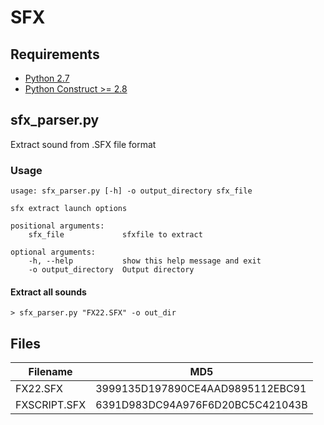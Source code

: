 # SFX

## Requirements

* [Python 2.7][python_2_7]
* [Python Construct >= 2.8][python_construct]

## sfx_parser.py

Extract sound from .SFX file format

### Usage

    usage: sfx_parser.py [-h] -o output_directory sfx_file
    
    sfx extract launch options
    
    positional arguments:
        sfx_file             sfxfile to extract
    
    optional arguments:
        -h, --help           show this help message and exit
        -o output_directory  Output directory

#### Extract all sounds

    > sfx_parser.py "FX22.SFX" -o out_dir
    
## Files

| Filename       | MD5                              |
| -------------- | -------------------------------- |
| FX22.SFX       | 3999135D197890CE4AAD9895112EBC91 |
| FXSCRIPT.SFX   | 6391D983DC94A976F6D20BC5C421043B |


[python_2_7]: http://www.python.org/getit/
[python_construct]: https://pypi.python.org/pypi/construct